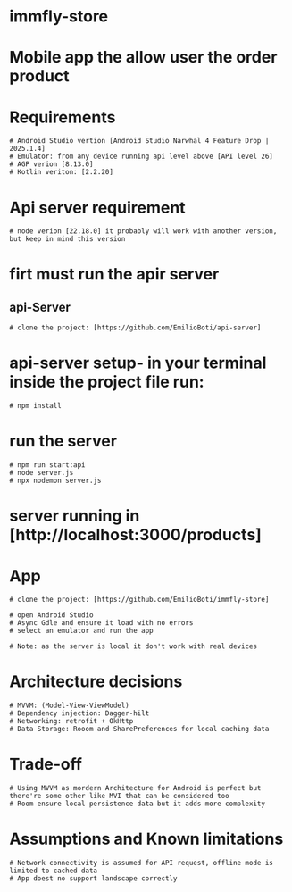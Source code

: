 # immfly-store

# Mobile app the allow user the order product

# Requirements

    # Android Studio vertion [Android Studio Narwhal 4 Feature Drop | 2025.1.4]
    # Emulator: from any device running api level above [API level 26]
    # AGP verion [8.13.0]
    # Kotlin veriton: [2.2.20]

# Api server requirement

    # node verion [22.18.0] it probably will work with another version, but keep in mind this version

# firt must run the apir server


## api-Server
    # clone the project: [https://github.com/EmilioBoti/api-server]
 
# api-server setup- in your terminal inside the project file run:
    
    # npm install

# run the server
    # npm run start:api
    # node server.js
    # npx nodemon server.js

# server running in [http://localhost:3000/products]

# App

    # clone the project: [https://github.com/EmilioBoti/immfly-store]

    # open Android Studio
    # Async Gdle and ensure it load with no errors
    # select an emulator and run the app

    # Note: as the server is local it don't work with real devices

# Architecture decisions

    # MVVM: (Model-View-ViewModel)
    # Dependency injection: Dagger-hilt
    # Networking: retrofit + OkHttp
    # Data Storage: Rooom and SharePreferences for local caching data

# Trade-off
    # Using MVVM as mordern Architecture for Android is perfect but there're some other like MVI that can be considered too
    # Room ensure local persistence data but it adds more complexity


# Assumptions and Known limitations
    # Network connectivity is assumed for API request, offline mode is limited to cached data
    # App doest no support landscape correctly